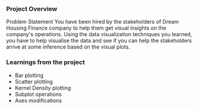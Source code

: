 ### Project Overview

 Problem Statement
You have been hired by the stakeholders of Dream Housing Finance company to help them get visual insights on the company's operations. Using the data visualization techniques you learned, you have to help visualise the data and see if you can help the stakeholders arrive at some inference based on the visual plots.


### Learnings from the project

 - Bar plotting
- Scatter plotting
- Kernel Density plotting
- Subplot operations
- Axes modifications



